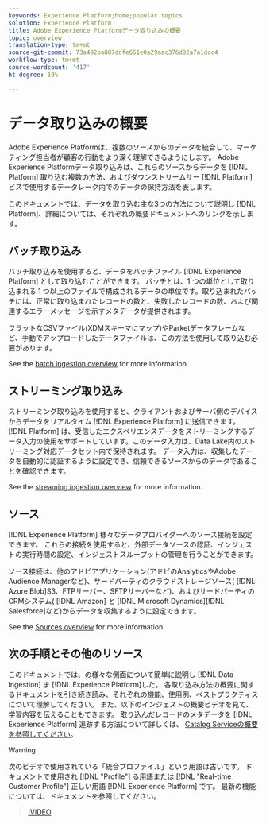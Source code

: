 ```yaml
---
keywords: Experience Platform;home;popular topics
solution: Experience Platform
title: Adobe Experience Platformデータ取り込みの概要
topic: overview
translation-type: tm+mt
source-git-commit: 73a492ba887ddfe651e0a29aac376d82a7a1dcc4
workflow-type: tm+mt
source-wordcount: '417'
ht-degree: 10%

---
```



# データ取り込みの概要

Adobe Experience Platformは、複数のソースからのデータを統合して、マーケティング担当者が顧客の行動をより深く理解できるようにします。 Adobe Experience Platformデータ取り込みは、これらのソースからデータを [!DNL Platform] 取り込む複数の方法、およびダウンストリームサー [!DNL Platform] ビスで使用するデータレーク内でのデータの保持方法を表します。

このドキュメントでは、データを取り込む主な3つの方法について説明し [!DNL Platform]、詳細については、それぞれの概要ドキュメントへのリンクを示します。

## バッチ取り込み

バッチ取り込みを使用すると、データをバッチファイル [!DNL Experience Platform] として取り込むことができます。 バッチとは、1 つの単位として取り込まれる 1 つ以上のファイルで構成されるデータの単位です。取り込まれたバッチには、正常に取り込まれたレコードの数と、失敗したレコードの数、および関連するエラーメッセージを示すメタデータが提供されます。

フラットなCSVファイル(XDMスキーマにマップ)やParketデータフレームなど、手動でアップロードしたデータファイルは、この方法を使用して取り込む必要があります。

See the [batch ingestion overview](./batch-ingestion/overview.md) for more information.

## ストリーミング取り込み

ストリーミング取り込みを使用すると、クライアントおよびサーバ側のデバイスからデータをリアルタイム [!DNL Experience Platform] に送信できます。 [!DNL Platform] は、受信したエクスペリエンスデータをストリーミングするデータ入力の使用をサポートしています。このデータ入力は、Data Lake内のストリーミング対応データセット内で保持されます。 データ入力は、収集したデータを自動的に認証するように設定でき、信頼できるソースからのデータであることを確認できます。

See the [streaming ingestion overview](./streaming-ingestion/overview.md) for more information.

## ソース

[!DNL Experience Platform] 様々なデータプロバイダーへのソース接続を設定できます。 これらの接続を使用すると、外部データソースの認証、インジェストの実行時間の設定、インジェストスループットの管理を行うことができます。

ソース接続は、他のアドビアプリケーション(アドビのAnalyticsやAdobe Audience Managerなど)、サードパーティのクラウドストレージソース( [!DNL Azure Blob]S3、FTPサーバー、SFTPサーバーなど)、およびサードパーティのCRMシステム( [!DNL Amazon] と [!DNL Microsoft Dynamics][!DNL Salesforce]など)からデータを収集するように設定できます。

See the [Sources overview](../sources/home.md) for more information.

## 次の手順とその他のリソース

このドキュメントでは、の様々な側面について簡単に説明し [!DNL Data Ingestion] ま [!DNL Experience Platform]した。 各取り込み方法の概要に関するドキュメントを引き続き読み、それぞれの機能、使用例、ベストプラクティスについて理解してください。 また、以下のインジェストの概要ビデオを見て、学習内容を伝えることもできます。 取り込んだレコードのメタデータを [!DNL Experience Platform] 追跡する方法について詳しくは、 [Catalog Serviceの概要を参照してください](../catalog/home.md)。

>[!WARNING]
>
> 次のビデオで使用されている「統合プロファイル」という用語は古いです。 ドキュメントで使用され [!DNL "Profile"] る用語または [!DNL "Real-time Customer Profile"] 正しい用語 [!DNL Experience Platform] です。 最新の機能については、ドキュメントを参照してください。

>[!VIDEO](https://video.tv.adobe.com/v/27106?quality=12&learn=on)